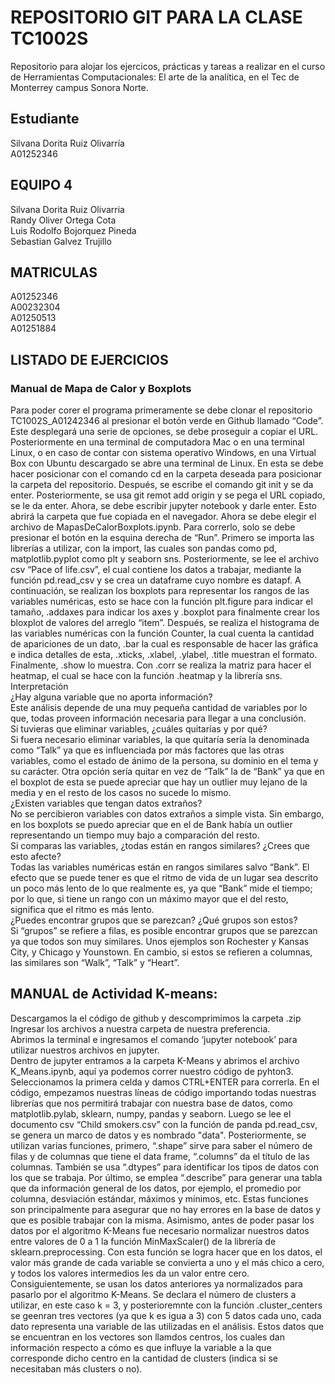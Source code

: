 # REPOSITORIO GIT PARA LA CLASE TC1002S
Repositorio para alojar los ejercicos, prácticas y tareas a realizar 
en el curso de Herramientas Computacionales: El arte de la analítica,
en el Tec de Monterrey campus Sonora Norte.    
## Estudiante  
Silvana Dorita Ruiz Olivarría   
A01252346  
## EQUIPO 4 
Silvana Dorita Ruiz Olivarria  
Randy Oliver Ortega Cota  
Luis Rodolfo Bojorquez Pineda  
Sebastian Galvez Trujillo  

## MATRICULAS
A01252346  
A00232304  
A01250513  
A01251884  

## LISTADO DE EJERCICIOS

### Manual de Mapa de Calor y Boxplots  
Para poder corer el programa primeramente se debe clonar el repositorio TC1002S_A01242346 al presionar el botón verde en Github llamado “Code”. Este desplegará una serie de opciones, se debe proseguir a copiar el URL. Posteriormente en una terminal de computadora Mac o en una terminal Linux, o en caso de contar con sistema operativo Windows, en una Virtual Box con Ubuntu descargado se abre una terminal de Linux. En esta se debe hacer posicionar con el comando cd en la carpeta deseada para posicionar la carpeta del repositorio. Después, se escribe el comando git init y se da enter. Posteriormente, se usa git remot add origin y se pega el URL copiado, se le da enter. Ahora, se debe escribir jupyter notebook y darle enter. Esto abrirá la carpeta que fue copiada en el navegador. Ahora se debe elegir el archivo de MapasDeCalorBoxplots.ipynb. Para correrlo, solo se debe presionar el botón en la esquina derecha de “Run”. Primero se importa las librerías a utilizar, con la import, las cuales son pandas como pd, matplotlib.pyplot como plt y seaborn sns. Posteriormente, se lee el archivo csv “Pace of life.csv”, el cual contiene los datos a trabajar, mediante la función pd.read_csv y se crea un dataframe cuyo nombre es datapf. A continuación, se realizan los boxplots para representar los rangos de las variables numéricas, esto se hace con la función plt.figure para indicar el tamaño, .addaxes para indicar los axes y .boxplot para finalmente crear los bloxplot de valores del arreglo “item”. Después, se realiza el histograma de las variables numéricas con la función Counter, la cual cuenta la cantidad de apariciones de un dato, .bar la cual es responsable de hacer las gráfica e indica detalles de esta, .xticks, .xlabel, .ylabel, .title muestran el formato. Finalmente, .show lo muestra. Con .corr se realiza la matriz para hacer el heatmap, el cual se hace con la función .heatmap y la librería sns.  
Interpretación  
¿Hay alguna variable que no aporta información?  
Este análisis depende de una muy pequeña cantidad de variables por lo que, todas proveen información necesaria para llegar a una conclusión.  
Si tuvieras que eliminar variables, ¿cuáles quitarías y por qué?  
Si fuera necesario eliminar variables, la que quitaría sería la denominada como “Talk” ya que es influenciada por más factores que las otras variables, como el estado de ánimo de la persona, su dominio en el tema y su carácter. Otra opción sería quitar en vez de “Talk” la de “Bank” ya que en el boxplot de esta se puede apreciar que hay un outlier muy lejano de la media y en el resto de los casos no sucede lo mismo.  
¿Existen variables que tengan datos extraños?  
No se percibieron variables con datos extraños a simple vista. Sin embargo, en los boxplots se puedo apreciar que en el de Bank había un outlier representando un tiempo muy bajo a comparación del resto.  
Si comparas las variables, ¿todas están en rangos similares? ¿Crees que esto afecte?  
Todas las variables numéricas están en rangos similares salvo “Bank”. El efecto que se puede tener es que el ritmo de vida de un lugar sea descrito un poco más lento de lo que realmente es, ya que “Bank” mide el tiempo; por lo que, si tiene un rango con un máximo mayor que el del resto, significa que el ritmo es más lento.  
¿Puedes encontrar grupos que se parezcan? ¿Qué grupos son estos?  
Si “grupos” se refiere a filas, es posible encontrar grupos que se parezcan ya que todos son muy similares. Unos ejemplos son Rochester y Kansas City, y Chicago y Younstown. En cambio, si estos se refieren a columnas, las similares son “Walk”, “Talk” y “Heart”.  

## MANUAL de Actividad K-means:   
Descargamos la el código de github y descomprimimos la carpeta .zip   
Ingresar los archivos a nuestra carpeta de nuestra preferencia.  
Abrimos la terminal e ingresamos el comando ‘jupyter notebook’ para utilizar nuestros archivos en jupyter.  
Dentro de jupyter entramos a la carpeta K-Means y abrimos el archivo K_Means.ipynb, aquí ya podemos correr nuestro código de pyhton3.   
Seleccionamos la primera celda y damos CTRL+ENTER para correrla. En el código, empezamos nuestras líneas de código importando todas nuestras librerías que nos permitirá trabajar con nuestra base de datos, como matplotlib.pylab, sklearn, numpy, pandas y seaborn. Luego se lee el documento csv  “Child smokers.csv” con la función de panda pd.read_csv, se genera un marco de datos y es nombrado "data". Posteriormente, se utilizan varias funciones, primero, “.shape” sirve para saber el número de filas y de columnas que tiene el data frame, “.columns” da el título de las columnas.  También se usa “.dtypes” para identificar los tipos de datos con los que se trabaja. Por último, se emplea “.describe” para generar una tabla que da información general de los datos, por ejemplo, el promedio por columna, desviación estándar, máximos y mínimos, etc. Estas funciones son principalmente para asegurar que no hay errores en la base de datos y que es posible trabajar con la misma. Asimismo, antes de poder pasar los datos por el algoritmo K-Means fue necesario normalizar nuestros datos entre valores de 0 a 1 la función MinMaxScaler() de la librería de sklearn.preprocessing. Con esta función se logra hacer que en los datos,  el valor más grande de cada variable se convierta a uno y el más chico a cero, y todos los valores intermedios les da un valor entre cero. Consiguientemente, se usan los datos anteriores ya normalizados para pasarlo por el algoritmo K-Means. Se declara el número de clusters a utilizar, en este caso k = 3, y posterioremnte con la función .cluster_centers se geenran tres vectores (ya que k es igua a 3) con 5 datos cada uno, cada dato representa una variable de las utilizadas en el análisis. Estos datos que se encuentran en los vectores son llamdos centros, los cuales dan información respecto a cómo es que influye la variable a la que corresponde dicho centro en la cantidad de clusters (indica si se necesitaban más clusters  o no).
